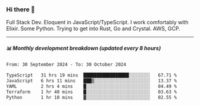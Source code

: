 ### Hi there 👋

Full Stack Dev. Eloquent in JavaScript/TypeScript. I work comfortably with Elixir. Some Python. Trying to get into Rust, Go and Crystal. AWS, GCP.

***

##### 📊 Monthly development breakdown (updated every 8 hours)

<!--START_SECTION:waka-->

```txt
From: 30 September 2024 - To: 30 October 2024

TypeScript   31 hrs 19 mins  █████████████████░░░░░░░░   67.71 %
JavaScript   6 hrs 11 mins   ███▒░░░░░░░░░░░░░░░░░░░░░   13.37 %
YAML         2 hrs 4 mins    █░░░░░░░░░░░░░░░░░░░░░░░░   04.49 %
Terraform    1 hr 40 mins    █░░░░░░░░░░░░░░░░░░░░░░░░   03.63 %
Python       1 hr 10 mins    ▓░░░░░░░░░░░░░░░░░░░░░░░░   02.55 %
```

<!--END_SECTION:waka-->
